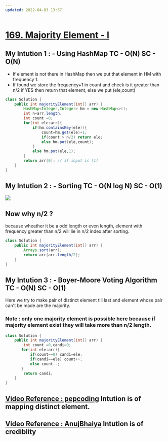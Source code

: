 ```yaml
---
updated: 2022-04-03 13:57
---
```

# **[169. Majority Element - I](https://leetcode.com/problems/majority-element/)**

## My Intution 1 : - Using HashMap TC - O(N) SC - O(N)

- If element is not there in HashMap then we put that element in HM with frequency 1.
- If found we store the frequency+1 in count and check is it greater than n/2 if YES then return that element, else we put (ele,count)

```java
class Solution {
    public int majorityElement(int[] arr) {
        HashMap<Integer,Integer> hm = new HashMap<>();
        int n=arr.length;
        int count =0;
        for(int ele:arr){
            if(hm.containsKey(ele)){
                count=hm.get(ele)+1;
                if(count > n/2) return ele;
                else hm.put(ele,count);
            }
            else hm.put(ele,1);
        }
        return arr[0]; // if input is [1]
    }
}
```

## My Intution 2 : - Sorting TC - O(N log N) SC - O(1)

![](https://leetcode.com/problems/majority-element/Figures/169/sorting.png)

## Now why n/2 ?

because wheather it be a odd length or even length, element with frequency greater than n/2 will lie in n/2 index after sorting.

```java
class Solution {
    public int majorityElement(int[] arr) {
        Arrays.sort(arr);
        return arr[arr.length/2];
    }
}
```

## My Intution 3 : - Boyer-Moore Voting Algorithm TC - O(N) SC - O(1)

Here we try to make pair of distinct element till last and element whose pair can't be made are the majority.

### **Note :** only one majority element is possible here because if majority element exist they will take more than n/2 length.

```java
class Solution {
    public int majorityElement(int[] arr) {
        int count =0,candi=0;
       for(int ele:arr){
           if(count==0) candi=ele;
           if(candi==ele) count++;
           else count--;
       }
        return candi;
    }
}
```

## **[Video Reference : pepcoding](https://youtu.be/3tbjwaGC-ng)** Intution is of mapping distinct element.

## **[Video Reference : AnujBhaiya](https://youtu.be/X0G5jEcvroo?t=799)** Intution is of crediblity
